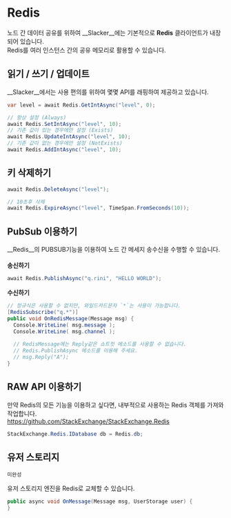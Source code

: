 Redis
====
노드 간 데이터 공유를 위하여 __Slacker__에는 기본적으로 __Redis__ 클라이언트가 내장되어 있습니다.<br>
Redis를 여러 인스턴스 간의 공유 메모리로 활용할 수 있습니다.

읽기 / 쓰기 / 업데이트
----
__Slacker__에서는 사용 편의를 위하여 몇몇 API를 래핑하여 제공하고 있습니다.
```cs
var level = await Redis.GetIntAsync("level", 0);

// 항상 설정 (Always)
await Redis.SetIntAsync("level", 10);
// 기존 값이 있는 경우에만 설정 (Exists)
await Redis.UpdateIntAsync("level", 10);
// 기존 값이 없는 경우에만 설정 (NotExists)
await Redis.AddIntAsync("level", 10);
```

키 삭제하기
----
```cs
await Redis.DeleteAsync("level");

// 10초후 삭제
await Redis.ExpireAsync("level", TimeSpan.FromSeconds(10));
```

PubSub 이용하기
----
__Redis__의 PUBSUB기능을 이용하여 노드 간 메세지 송수신을 수행할 수 있습니다.<br>
<br>
__송신하기__
```cs
await Redis.PublishAsync("q.rini", "HELLO WORLD");
```
__수신하기__
```cs
// 정규식은 사용할 수 없지만, 와일드카드문자 `*`는 사용이 가능합니다.
[RedisSubscribe("q.*")]
public void OnRedisMessage(Message msg) {
  Console.WriteLine( msg.message );
  Console.WriteLine( msg.channel );
  
  // RedisMessage에는 Reply같은 쇼트컷 메소드를 사용할 수 없습니다.
  // Redis.PublishAsync 메소드를 이용해 주세요.
  // msg.Reply("A");
}
```

RAW API 이용하기
----
만약 Redis의 모든 기능을 이용하고 싶다면, 내부적으로 사용하는 Redis 객체를 가져와 작업합니다.<br>
https://github.com/StackExchange/StackExchange.Redis
```cs
StackExchange.Redis.IDatabase db = Redis.db;
```

유저 스토리지
----
```
미완성
```
유저 스토리지 엔진을 Redis로 교체할 수 있습니다.

```cs
public async void OnMessage(Message msg, UserStorage user) {
}
```
